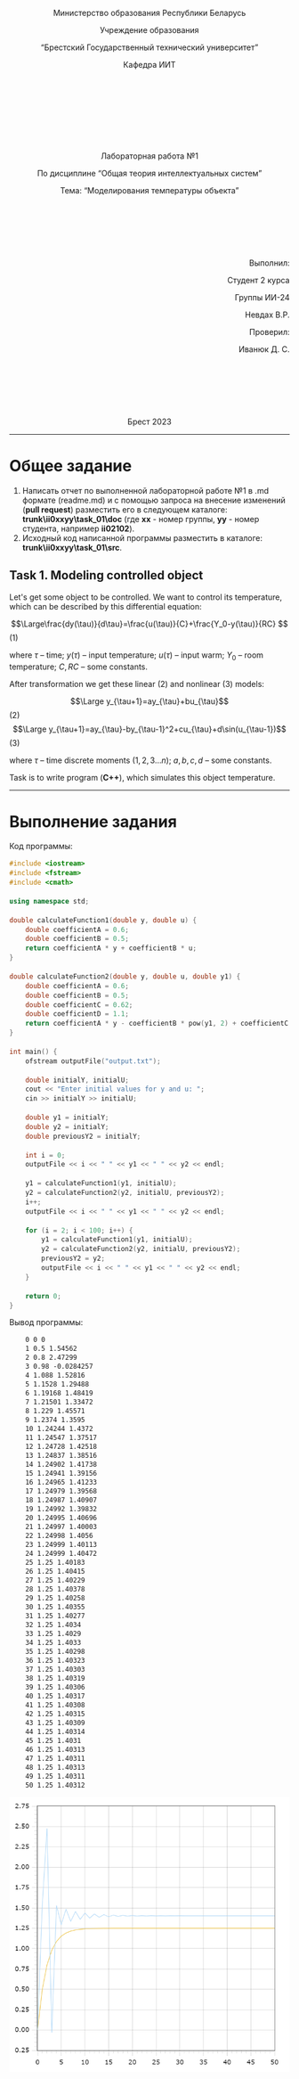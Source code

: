 <p align="center"> Министерство образования Республики Беларусь</p>
<p align="center">Учреждение образования</p>
<p align="center">“Брестский Государственный технический университет”</p>
<p align="center">Кафедра ИИТ</p>
<br><br><br><br><br><br><br>
<p align="center">Лабораторная работа №1</p>
<p align="center">По дисциплине “Общая теория интеллектуальных систем”</p>
<p align="center">Тема: “Моделирования температуры объекта”</p>
<br><br><br><br><br>
<p align="right">Выполнил:</p>
<p align="right">Студент 2 курса</p>
<p align="right">Группы ИИ-24</p>
<p align="right">Невдах В.Р.</p>
<p align="right">Проверил:</p>
<p align="right">Иванюк Д. С.</p>
<br><br><br><br><br>
<p align="center">Брест 2023</p>

---

# Общее задание #
1. Написать отчет по выполненной лабораторной работе №1 в .md формате (readme.md) и с помощью запроса на внесение изменений (**pull request**) разместить его в следующем каталоге: **trunk\ii0xxyy\task_01\doc** (где **xx** - номер группы, **yy** - номер студента, например **ii02102**).
2. Исходный код написанной программы разместить в каталоге: **trunk\ii0xxyy\task_01\src**.

## Task 1. Modeling controlled object ##
Let's get some object to be controlled. We want to control its temperature, which can be described by this differential equation:

$$\Large\frac{dy(\tau)}{d\tau}=\frac{u(\tau)}{C}+\frac{Y_0-y(\tau)}{RC} $$ (1)

where $\tau$ – time; $y(\tau)$ – input temperature; $u(\tau)$ – input warm; $Y_0$ – room temperature; $C,RC$ – some constants.

After transformation we get these linear (2) and nonlinear (3) models:

$$\Large y_{\tau+1}=ay_{\tau}+bu_{\tau}$$ (2)
$$\Large y_{\tau+1}=ay_{\tau}-by_{\tau-1}^2+cu_{\tau}+d\sin(u_{\tau-1})$$ (3)

where $\tau$ – time discrete moments ($1,2,3{\dots}n$); $a,b,c,d$ – some constants.

Task is to write program (**C++**), which simulates this object temperature.

---

# Выполнение задания #

Код программы:
```C++
#include <iostream>
#include <fstream>
#include <cmath>

using namespace std;

double calculateFunction1(double y, double u) {
    double coefficientA = 0.6;
    double coefficientB = 0.5;
    return coefficientA * y + coefficientB * u;
}

double calculateFunction2(double y, double u, double y1) {
    double coefficientA = 0.6;
    double coefficientB = 0.5;
    double coefficientC = 0.62;
    double coefficientD = 1.1;
    return coefficientA * y - coefficientB * pow(y1, 2) + coefficientC * u + coefficientD * sin(u);
}

int main() {
    ofstream outputFile("output.txt");

    double initialY, initialU;
    cout << "Enter initial values for y and u: ";
    cin >> initialY >> initialU;

    double y1 = initialY;
    double y2 = initialY;
    double previousY2 = initialY;

    int i = 0;
    outputFile << i << " " << y1 << " " << y2 << endl;

    y1 = calculateFunction1(y1, initialU);
    y2 = calculateFunction2(y2, initialU, previousY2);
    i++;
    outputFile << i << " " << y1 << " " << y2 << endl;

    for (i = 2; i < 100; i++) {
        y1 = calculateFunction1(y1, initialU);
        y2 = calculateFunction2(y2, initialU, previousY2);
        previousY2 = y2;
        outputFile << i << " " << y1 << " " << y2 << endl;
    }

    return 0;
}

```     

Вывод программы:

		0 0 0
		1 0.5 1.54562
		2 0.8 2.47299
		3 0.98 -0.0284257
		4 1.088 1.52816
		5 1.1528 1.29488
		6 1.19168 1.48419
		7 1.21501 1.33472
		8 1.229 1.45571
		9 1.2374 1.3595
		10 1.24244 1.4372
		11 1.24547 1.37517
		12 1.24728 1.42518
		13 1.24837 1.38516
		14 1.24902 1.41738
		15 1.24941 1.39156
		16 1.24965 1.41233
		17 1.24979 1.39568
		18 1.24987 1.40907
		19 1.24992 1.39832
		20 1.24995 1.40696
		21 1.24997 1.40003
		22 1.24998 1.4056
		23 1.24999 1.40113
		24 1.24999 1.40472
		25 1.25 1.40183
		26 1.25 1.40415
		27 1.25 1.40229
		28 1.25 1.40378
		29 1.25 1.40258
		30 1.25 1.40355
		31 1.25 1.40277
		32 1.25 1.4034
		33 1.25 1.4029
		34 1.25 1.4033
		35 1.25 1.40298
		36 1.25 1.40323
		37 1.25 1.40303
		38 1.25 1.40319
		39 1.25 1.40306
		40 1.25 1.40317
		41 1.25 1.40308
		42 1.25 1.40315
		43 1.25 1.40309
		44 1.25 1.40314
		45 1.25 1.4031
		46 1.25 1.40313
		47 1.25 1.40311
		48 1.25 1.40313
		49 1.25 1.40311
		50 1.25 1.40312
![График моделей с t = 100:](picture.png)
